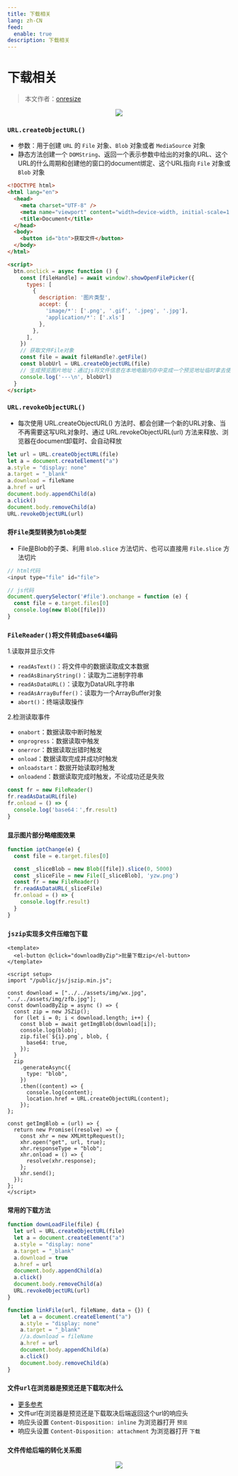 ```yaml
---
title: 下载相关
lang: zh-CN
feed:
  enable: true
description: 下载相关
---
```


# 下载相关

> 本文作者：[onresize](https://github.com/onresize)

<p align="center">
  <img src="/AA_mdPics/file.min.png" />
</p>

### `URL.createObjectURL()`
- 参数：用于创建 `URL` 的 `File` 对象、`Blob` 对象或者 `MediaSource` 对象
- 静态方法创建一个 `DOMString`、返回一个表示参数中给出的对象的URL、这个URL的什么周期和创建他的窗口的document绑定、这个URL指向 `File` 对象或 `Blob` 对象

```html
<!DOCTYPE html>
<html lang="en">
  <head>
    <meta charset="UTF-8" />
    <meta name="viewport" content="width=device-width, initial-scale=1.0" />
    <title>Document</title>
  </head>
  <body>
    <button id="btn">获取文件</button>
  </body>
</html>

<script>
  btn.onclick = async function () {
    const [fileHandle] = await window?.showOpenFilePicker({
      types: [
        {
          description: '图片类型',
          accept: { 
            'image/*': ['.png', '.gif', '.jpeg', '.jpg'], 
            'application/*': ['.xls']
          },
        },
      ],
    })
    // 获取文件File对象
    const file = await fileHandle?.getFile()
    const blobUrl = URL.createObjectURL(file)
    // 生成预览图片地址：通过js将文件信息在本地电脑内存中变成一个预览地址临时拿去使用显示
    console.log('---\n', blobUrl)
  }
</script>
```

### `URL.revokeObjectURL()`
- 每次使用 URL.createObjectURL() 方法时、都会创建一个新的URL对象、当不再需要这写URL对象时、通过 URL.revokeObjectURL(url) 方法来释放、浏览器在document卸载时、会自动释放

```js
let url = URL.createObjectURL(file)
let a = document.createElement("a")
a.style = "display: none"
a.target = "_blank"
a.download = fileName
a.href = url
document.body.appendChild(a)
a.click()
document.body.removeChild(a)
URL.revokeObjectURL(url)
```

### `将File类型转换为Blob类型`
- File是Blob的子类、利用 `Blob.slice` 方法切片、也可以直接用 `File.slice` 方法切片

```js
// html代码
<input type="file" id="file">

// js代码
document.querySelector('#file').onchange = function (e) {
  const file = e.target.files[0]
  console.log(new Blob([file]))
}
```

### `FileReader()将文件转成base64编码`
1.读取并显示文件
- `readAsText()`：将文件中的数据读取成文本数据
- `readAsBinaryString()`：读取为二进制字符串
- `readAsDataURL()`：读取为DataURL字符串
- `readAsArrayBuffer()`：读取为一个ArrayBuffer对象
- `abort()`：终端读取操作

2.检测读取事件
- `onabort`：数据读取中断时触发
- `onprogress`：数据读取中触发
- `onerror`：数据读取出错时触发
- `onload`：数据读取完成并成功时触发
- `onloadstart`：数据开始读取时触发
- `onloadend`：数据读取完成时触发，不论成功还是失败

```js
const fr = new FileReader()
fr.readAsDataURL(file)
fr.onload = () => {
  console.log('base64：',fr.result)
}
```

### `显示图片部分略缩图效果`
```js
function iptChange(e) {
  const file = e.target.files[0]

  const _sliceBlob = new Blob([file]).slice(0, 5000)
  const _sliceFile = new File([_sliceBlob], 'yzw.png')
  const fr = new FileReader()
  fr.readAsDataURL(_sliceFile)
  fr.onload = () => {
    console.log(fr.result)
  }
}
```

### `jszip实现多文件压缩包下载`
```vue
<template>
  <el-button @click="downloadByZip">批量下载zip</el-button>
</template>

<script setup>
import "/public/js/jszip.min.js";

const download = ["../../assets/img/wx.jpg", "../../assets/img/zfb.jpg"];
const downloadByZip = async () => {
  const zip = new JSZip();
  for (let i = 0; i < download.length; i++) {
    const blob = await getImgBlob(download[i]);
    console.log(blob);
    zip.file(`${i}.png`, blob, {
      base64: true,
    });
  }
  zip
    .generateAsync({
      type: "blob",
    })
    .then((content) => {
      console.log(content);
      location.href = URL.createObjectURL(content);
    });
};

const getImgBlob = (url) => {
  return new Promise((resolve) => {
    const xhr = new XMLHttpRequest();
    xhr.open("get", url, true);
    xhr.responseType = "blob";
    xhr.onload = () => {
      resolve(xhr.response);
    };
    xhr.send();
  });
};
</script>
```

### `常用的下载方法`
```js
function downLoadFile(file) {
  let url = URL.createObjectURL(file)
  let a = document.createElement("a")
  a.style = "display: none"
  a.target = "_blank"
  a.download = true
  a.href = url
  document.body.appendChild(a)
  a.click()
  document.body.removeChild(a)
  URL.revokeObjectURL(url)
}

function linkFile(url, fileName, data = {}) {
	let a = document.createElement("a")
	a.style = "display: none"
	a.target = "_blank"
	//a.download = fileName
	a.href = url
	document.body.appendChild(a)
	a.click()
	document.body.removeChild(a)
}
```
### `文件url在浏览器是预览还是下载取决什么`
- [更多参考](https://developer.mozilla.org/zh-CN/docs/Web/HTTP/Headers/Content-Disposition)
- 文件url在浏览器是预览还是下载取决后端返回这个url的响应头
- 响应头设置 `Content-Disposition: inline` 为浏览器打开 `预览`
- 响应头设置 `Content-Disposition: attachment` 为浏览器打开 `下载`

### `文件传给后端的转化关系图`

<p align="center">
  <img src="/AA_mdPics/file-change.min.png" />
</p>